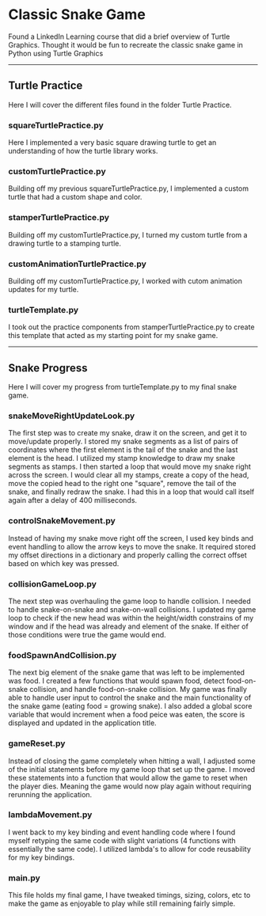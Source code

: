 # Classic Snake Game
Found a LinkedIn Learning course that did a brief overview of Turtle Graphics. Thought it would be fun to recreate the classic snake game in Python using Turtle Graphics

---
## Turtle Practice
Here I will cover the different files found in the folder Turtle Practice.
### squareTurtlePractice.py
Here I implemented a very basic square drawing turtle to get an understanding of how the turtle library works.
### customTurtlePractice.py
Building off my previous squareTurtlePractice.py, I implemented a custom turtle that had a custom shape and color.
### stamperTurtlePractice.py
Building off my customTurtlePractice.py, I turned my custom turtle from a drawing turtle to a stamping turtle.
### customAnimationTurtlePractice.py
Building off my customTurtlePractice.py, I worked with cutom animation updates for my turtle.
### turtleTemplate.py
I took out the practice components from stamperTurtlePractice.py to create this template that acted as my starting point for my snake game.

---
## Snake Progress
Here I will cover my progress from turtleTemplate.py to my final snake game.
### snakeMoveRightUpdateLook.py
The first step was to create my snake, draw it on the screen, and get it to move/update properly. I stored my snake segments as a list of pairs of coordinates where the first element is the tail of the snake and the last element is the head. I utilized my stamp knowledge to draw my snake segments as stamps. I then started a loop that would move my snake right across the screen. I would clear all my stamps, create a copy of the head, move the copied head to the right one "square", remove the tail of the snake, and finally redraw the snake. I had this in a loop that would call itself again after a delay of 400 milliseconds.
### controlSnakeMovement.py
Instead of having my snake move right off the screen, I used key binds and event handling to allow the arrow keys to move the snake. It required stored my offset directions in a dictionary and properly calling the correct offset based on which key was pressed.
### collisionGameLoop.py
The next step was overhauling the game loop to handle collision. I needed to handle snake-on-snake and snake-on-wall collisions. I updated my game loop to check if the new head was within the height/width constrains of my window and if the head was already and element of the snake. If either of those conditions were true the game would end.
### foodSpawnAndCollision.py
The next big element of the snake game that was left to be implemented was food. I created a few functions that would spawn food, detect food-on-snake collision, and handle food-on-snake collision. My game was finally able to handle user input to control the snake and the main functionality of the snake game (eating food = growing snake). I also added a global score variable that would increment when a food peice was eaten, the score is displayed and updated in the application title.
### gameReset.py
Instead of closing the game completely when hitting a wall, I adjusted some of the initial statements before my game loop that set up the game. I moved these statements into a function that would allow the game to reset when the player dies. Meaning the game would now play again without requiring rerunning the application.
### lambdaMovement.py
I went back to my key binding and event handling code where I found myself retyping the same code with slight variations (4 functions with essentially the same code). I utilized lambda's to allow for code reusability for my key bindings.
### main.py
This file holds my final game, I have tweaked timings, sizing, colors, etc to make the game as enjoyable to play while still remaining fairly simple.
